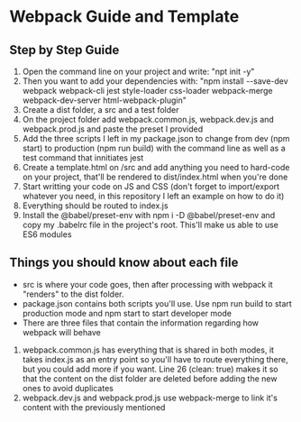 # Webpack Guide and Template

## Step by Step Guide
1. Open the command line on your project and write: "npt init -y"
2. Then you want to add your dependencies with: "npm install --save-dev webpack webpack-cli jest style-loader css-loader webpack-merge webpack-dev-server html-webpack-plugin"
3. Create a dist folder, a src and a test folder
4. On the project folder add webpack.common.js, webpack.dev.js and webpack.prod.js and paste the preset I provided
5. Add the three scripts I left in my package.json to change from dev (npm start) to production (npm run build) with the command line as well as a test command that innitiates jest
6. Create a template.html on /src and add anything you need to hard-code on your project, that'll be rendered to dist/index.html when you're done
7. Start writting your code on JS and CSS (don't forget to import/export whatever you need, in this repository I left an example on how to do it)
8. Everything should be routed to index.js
9. Install the @babel/preset-env with npm i -D @babel/preset-env and copy my .babelrc file in the project's root. This'll make us able to use ES6 modules

## Things you should know about each file
- src is where your code goes, then after processing with webpack it "renders" to the dist folder. 
- package.json contains both scripts you'll use. Use npm run build to start production mode and npm start to start developer mode
- There are three files that contain the information regarding how webpack will behave
1. webpack.common.js has everything that is shared in both modes, it takes index.js as an entry point so you'll have to route everything there, but you could add more if you want. Line 26 (clean: true) makes it so that the content on the dist folder are deleted before adding the new ones to avoid duplicates
2. webpack.dev.js and webpack.prod.js use webpack-merge to link it's content with the previously mentioned
